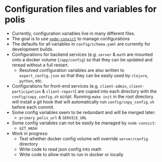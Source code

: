 # Configuration files and variables for polis
* Currently, configuration variables live in many different files. 
* The goal is to use [`node-convict`](https://github.com/mozilla/node-convict) to manage configurations
* The defaults for all variables in `config/schema.yaml` are currently for development builds.
* Configurations for backend services (e.g. `server` & `math` are mounted onto a docker volume (`/app/config`) so that they can be updated and reread without a full restart.
    - Resolved configuration variables are also written to `export_config.json` so that they can be easily used by `clojure`, `python`, etc. 
* Configurations for front-end services (e.g. `client-admin`, `client-participation` & `client-report`) are copied into each directory with the `config/copy_config.sh` script. Running `make init` in the root directory will install a git hook that will automatically run `config/copy_config.sh` before each commit. 
* Some config variables seem to be redundant and will be merged later:
    -  `primary_polis_url` & `SERVICE_URL`
* Some config variables can not be easily be managed by `node-convict`:
    - `GIT_HASH`
* Work in progress:
    - Test whether docker config volume will override `server/config` directory
    - Write code to read json config into math
    - Write code to allow math to run in docker or locally

